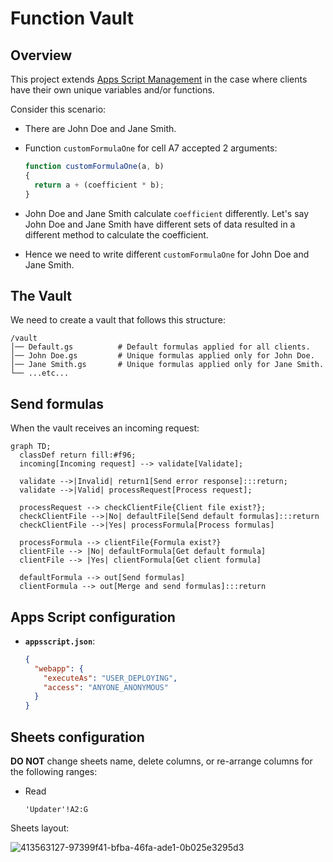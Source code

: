 # Function Vault

## Overview

This project extends [Apps Script Management](https://github.com/sangnandar/Apps-Script-Management) in the case where clients have their own unique variables and/or functions.

Consider this scenario:

- There are John Doe and Jane Smith.

- Function `customFormulaOne` for cell A7 accepted 2 arguments:

  ```js
  function customFormulaOne(a, b)
  {
    return a + (coefficient * b);
  }
  ```

- John Doe and Jane Smith calculate `coefficient` differently. Let's say John Doe and Jane Smith have different sets of data resulted in a different method to calculate the coefficient.

- Hence we need to write different `customFormulaOne` for John Doe and Jane Smith.

## The Vault

We need to create a vault that follows this structure:

```text
/vault
│── Default.gs          # Default formulas applied for all clients.
│── John Doe.gs         # Unique formulas applied only for John Doe.
│── Jane Smith.gs       # Unique formulas applied only for Jane Smith.
└── ...etc...
```

## Send formulas

When the vault receives an incoming request:

```mermaid
graph TD;
  classDef return fill:#f96;
  incoming[Incoming request] --> validate[Validate];

  validate -->|Invalid| return1[Send error response]:::return;
  validate -->|Valid| processRequest[Process request];

  processRequest --> checkClientFile{Client file exist?};
  checkClientFile -->|No| defaultFile[Send default formulas]:::return
  checkClientFile -->|Yes| processFormula[Process formulas]

  processFormula --> clientFile{Formula exist?}
  clientFile --> |No| defaultFormula[Get default formula]
  clientFile --> |Yes| clientFormula[Get client formula]

  defaultFormula --> out[Send formulas]
  clientFormula --> out[Merge and send formulas]:::return
```

## Apps Script configuration

- **`appsscript.json`**:

  ```json
  {
    "webapp": {
      "executeAs": "USER_DEPLOYING",
      "access": "ANYONE_ANONYMOUS"
    }
  }
  ```

## Sheets configuration

**DO NOT** change sheets name, delete columns, or re-arrange columns for the following ranges:

- Read

  ```text
  'Updater'!A2:G
  ```

Sheets layout:

  ![413563127-97399f41-bfba-46fa-ade1-0b025e3295d3](https://github.com/user-attachments/assets/52593931-76e5-41c8-92bc-57e392ed6151)

